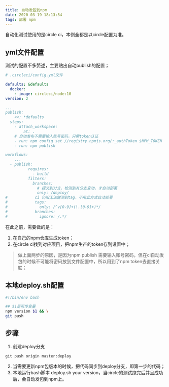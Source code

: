 ```yaml
---
title: 自动发包到npm
date: 2020-03-19 18:13:54
tags: 部署 npm
---
```


自动化测试使用的是circle ci，本例全都是以circle配置为准。

<a name="5XN8F"></a>
## yml文件配置
测试的配置不多赘述，主要贴出自动publish的配置；

```yaml
# .circleci/config.yml文件

defaults: &defaults
  docker:
    - image: circleci/node:10
version: 2

...
publish: 
	<<: *defaults
  steps:
    - attach_workspace:
        at: .
    # 自动发布不需要输入账号密码，只需token认证
    - run: npm config set //registry.npmjs.org/:_authToken $NPM_TOKEN 
    - run: npm publish

workflows:
	...
  - publish:
          requires:
            - build
          filters:
            branches:
              # 提交到分支，检测到有分支变动，才自动部署
              only: /deploy/
#            ci 仍旧无法健测到tag，不用此方式自动部署
#            tags:
#              only: /^v[0-9]+(\.[0-9]+)*/
#            branches:
#              ignore: /.*/

```

在此之前，需要做的是：

1. 在自己的npm仓库生成token；
1. 在circle ci找到对应项目，把npm生产的token存到设置中；
> 做上面两步的原因，是因为npm publish 需要输入账号密码，但在ci自动发包的时候不可能将密码放到文件配置中，所以用到了npm token去直接关联；

<a name="bPXXC"></a>
## 本地deploy.sh配置

```bash
#!/bin/env bash

## $1是可传变量
npm version $1 && \
git push

```

<a name="5iuwD"></a>
## 步骤

1. 创建deploy分支
```git
git push origin master:deploy
```

2. 当需要更新npm包版本的时候，把代码同步到deploy分支，即第一步的代码；
2. 本地运行bash脚本 deploy.sh your version，当circle的测试跑完后并且成功后，会自动发包到npm上。



